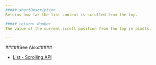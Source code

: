 ```yaml
---
##### shortDescription
Returns how far the list content is scrolled from the top.

##### return: Number
The value of the current scroll position from the top in pixels.

---
```

#####See Also#####
- [List - Scrolling API](/concepts/05%20Widgets/List/20%20Scrolling/05%20API.md '/Documentation/Guide/Widgets/List/Scrolling/#API')